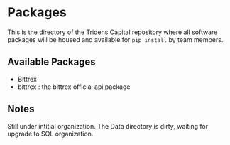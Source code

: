 # Packages

This is the directory of the Tridens Capital repository where all software packages will be housed and available for `pip install` by team members.

## Available Packages
* Bittrex
 * bittrex : the bittrex official api package

## Notes
Still under intitial organization. The Data directory is dirty, waiting for upgrade to SQL organization. 
